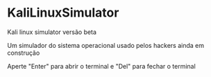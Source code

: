 # KaliLinuxSimulator
Kali linux simulator versão beta 

Um simulador do sistema operacional usado pelos hackers 
ainda em construção 

Aperte "Enter" para abrir o terminal e "Del" para fechar o terminal 

